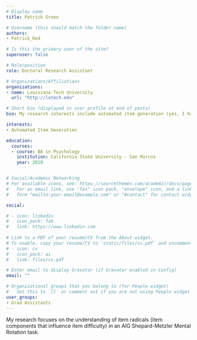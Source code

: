 ```yaml
---
# Display name
title: Patrick Green

# Username (this should match the folder name)
authors:
- Patrick_Red

# Is this the primary user of the site?
superuser: false

# Role/position
role: Doctoral Research Assistant

# Organizations/Affiliations
organizations:
- name: Louisiana Tech University
  url: "http://latech.edu"

# Short bio (displayed in user profile at end of posts)
bio: My research interests include automated item generation (yes, I have to say that)

interests:
- Automated Item Generation

education:
  courses:
  - course: BA in Psychology
    institution: California State University - San Marcos
    year: 2019


# Social/Academic Networking
# For available icons, see: https://sourcethemes.com/academic/docs/page-builder/#icons
#   For an email link, use "fas" icon pack, "envelope" icon, and a link in the
#   form "mailto:your-email@example.com" or "#contact" for contact widget.

social:

# - icon: linkedin
#   icon_pack: fab
#   link: https://www.linkedin.com
  
# Link to a PDF of your resume/CV from the About widget.
# To enable, copy your resume/CV to `static/files/cv.pdf` and uncomment the lines below.
# - icon: cv
#   icon_pack: ai
#   link: files/cv.pdf

# Enter email to display Gravatar (if Gravatar enabled in Config)
email: ""

# Organizational groups that you belong to (for People widget)
#   Set this to `[]` or comment out if you are not using People widget.
user_groups:
- Grad Assistants
---
```


My research focuses on the understanding of item radicals (item components that influence item difficulty) in an AIG  Shepard-Metzler Mental Rotation task.
